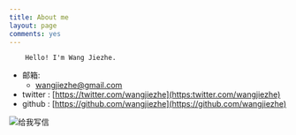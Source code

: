 ```yaml
---
title: About me
layout: page
comments: yes
---
```


		Hello! I'm Wang Jiezhe.

- 邮箱:
  + wangjiezhe@gmail.com
- twitter :	[https://twitter.com/wangjiezhe](https:twitter.com/wangjiezhe)
- github : [https://github.com/wangjiezhe](https://github.com/wangjiezhe)


<a target="_blank" href="mailto:wangjiezhe@gmail.com" style="text-decoration:none;"><img src="http://mimg.127.net/xm/all/share/120111/img/mailme_5_big.png" alt="给我写信"/></a>
